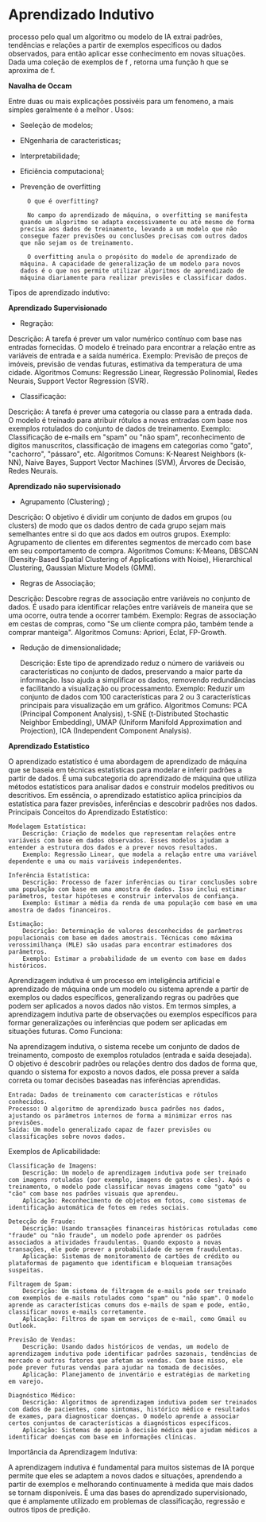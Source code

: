 # Aprendizado Indutivo

processo pelo qual um algoritmo ou modelo de IA extrai padrões, tendências e relações a partir de exemplos especificos ou dados observados, para então aplicar esse conhecimento  em novas situações. 
Dada uma coleção de exemplos de f , retorna uma função h que se aproxima de f.

**Navalha de Occam**

Entre duas ou mais explicações possivéis para um fenomeno, a mais simples geralmente é a melhor .
Usos:

* Seeleção de modelos;
* ENgenharia de caracteristicas;
* Interpretabilidade;
* Eficiência computacional;
* Prevenção de overfitting


        O que é overfitting?

        No campo do aprendizado de máquina, o overfitting se manifesta quando um algoritmo se adapta excessivamente ou até mesmo de forma precisa aos dados de treinamento, levando a um modelo que não consegue fazer previsões ou conclusões precisas com outros dados que não sejam os de treinamento. 

        O overfitting anula o propósito do modelo de aprendizado de máquina. A capacidade de generalização de um modelo para novos dados é o que nos permite utilizar algoritmos de aprendizado de máquina diariamente para realizar previsões e classificar dados.

Tipos de aprendizado indutivo:

**Aprendizado Supervisionado**

* Regração:

Descrição: A tarefa é prever um valor numérico contínuo com base nas entradas fornecidas. O modelo é treinado para encontrar a relação entre as variáveis de entrada e a saída numérica.
Exemplo: Previsão de preços de imóveis, previsão de vendas futuras, estimativa da temperatura de uma cidade.
Algoritmos Comuns: Regressão Linear, Regressão Polinomial, Redes Neurais, Support Vector Regression (SVR).
* Classificação:

Descrição: A tarefa é prever uma categoria ou classe para a entrada dada. O modelo é treinado para atribuir rótulos a novas entradas com base nos exemplos rotulados do conjunto de dados de treinamento.
Exemplo: Classificação de e-mails em "spam" ou "não spam", reconhecimento de dígitos manuscritos, classificação de imagens em categorias como "gato", "cachorro", "pássaro", etc.
Algoritmos Comuns: K-Nearest Neighbors (k-NN), Naive Bayes, Support Vector Machines (SVM), Árvores de Decisão, Redes Neurais.

**Aprendizado não supervisionado**

* Agrupamento (Clustering) ;

Descrição: O objetivo é dividir um conjunto de dados em grupos (ou clusters) de modo que os dados dentro de cada grupo sejam mais semelhantes entre si do que aos dados em outros grupos.
Exemplo: Agrupamento de clientes em diferentes segmentos de mercado com base em seu comportamento de compra.
Algoritmos Comuns: K-Means, DBSCAN (Density-Based Spatial Clustering of Applications with Noise), Hierarchical Clustering, Gaussian Mixture Models (GMM).

* Regras de Associação;

Descrição: Descobre regras de associação entre variáveis no conjunto de dados. É usado para identificar relações entre variáveis de maneira que se uma ocorre, outra tende a ocorrer também.
Exemplo: Regras de associação em cestas de compras, como "Se um cliente compra pão, também tende a comprar manteiga".
Algoritmos Comuns: Apriori, Eclat, FP-Growth.

* Redução de dimensionalidade;

    Descrição: Este tipo de aprendizado reduz o número de variáveis ou características no conjunto de dados, preservando a maior parte da informação. Isso ajuda a simplificar os dados, removendo redundâncias e facilitando a visualização ou processamento.
    Exemplo: Reduzir um conjunto de dados com 100 características para 2 ou 3 características principais para visualização em um gráfico.
    Algoritmos Comuns: PCA (Principal Component Analysis), t-SNE (t-Distributed Stochastic Neighbor Embedding), UMAP (Uniform Manifold Approximation and Projection), ICA (Independent Component Analysis).

**Aprendizado Estatistico**

O aprendizado estatístico é uma abordagem de aprendizado de máquina que se baseia em técnicas estatísticas para modelar e inferir padrões a partir de dados. É uma subcategoria do aprendizado de máquina que utiliza métodos estatísticos para analisar dados e construir modelos preditivos ou descritivos. Em essência, o aprendizado estatístico aplica princípios da estatística para fazer previsões, inferências e descobrir padrões nos dados.
Principais Conceitos do Aprendizado Estatístico:

    Modelagem Estatística:
        Descrição: Criação de modelos que representam relações entre variáveis com base em dados observados. Esses modelos ajudam a entender a estrutura dos dados e a prever novos resultados.
        Exemplo: Regressão Linear, que modela a relação entre uma variável dependente e uma ou mais variáveis independentes.

    Inferência Estatística:
        Descrição: Processo de fazer inferências ou tirar conclusões sobre uma população com base em uma amostra de dados. Isso inclui estimar parâmetros, testar hipóteses e construir intervalos de confiança.
        Exemplo: Estimar a média da renda de uma população com base em uma amostra de dados financeiros.

    Estimação:
        Descrição: Determinação de valores desconhecidos de parâmetros populacionais com base em dados amostrais. Técnicas como máxima verossimilhança (MLE) são usadas para encontrar estimadores dos parâmetros.
        Exemplo: Estimar a probabilidade de um evento com base em dados históricos.


Aprendizagem indutiva é um processo em inteligência artificial e aprendizado de máquina onde um modelo ou sistema aprende a partir de exemplos ou dados específicos, generalizando regras ou padrões que podem ser aplicados a novos dados não vistos. Em termos simples, a aprendizagem indutiva parte de observações ou exemplos específicos para formar generalizações ou inferências que podem ser aplicadas em situações futuras.
Como Funciona:

Na aprendizagem indutiva, o sistema recebe um conjunto de dados de treinamento, composto de exemplos rotulados (entrada e saída desejada). O objetivo é descobrir padrões ou relações dentro dos dados de forma que, quando o sistema for exposto a novos dados, ele possa prever a saída correta ou tomar decisões baseadas nas inferências aprendidas.

    Entrada: Dados de treinamento com características e rótulos conhecidos.
    Processo: O algoritmo de aprendizado busca padrões nos dados, ajustando os parâmetros internos de forma a minimizar erros nas previsões.
    Saída: Um modelo generalizado capaz de fazer previsões ou classificações sobre novos dados.

Exemplos de Aplicabilidade:

    Classificação de Imagens:
        Descrição: Um modelo de aprendizagem indutiva pode ser treinado com imagens rotuladas (por exemplo, imagens de gatos e cães). Após o treinamento, o modelo pode classificar novas imagens como "gato" ou "cão" com base nos padrões visuais que aprendeu.
        Aplicação: Reconhecimento de objetos em fotos, como sistemas de identificação automática de fotos em redes sociais.

    Detecção de Fraude:
        Descrição: Usando transações financeiras históricas rotuladas como "fraude" ou "não fraude", um modelo pode aprender os padrões associados a atividades fraudulentas. Quando exposto a novas transações, ele pode prever a probabilidade de serem fraudulentas.
        Aplicação: Sistemas de monitoramento de cartões de crédito ou plataformas de pagamento que identificam e bloqueiam transações suspeitas.

    Filtragem de Spam:
        Descrição: Um sistema de filtragem de e-mails pode ser treinado com exemplos de e-mails rotulados como "spam" ou "não spam". O modelo aprende as características comuns dos e-mails de spam e pode, então, classificar novos e-mails corretamente.
        Aplicação: Filtros de spam em serviços de e-mail, como Gmail ou Outlook.

    Previsão de Vendas:
        Descrição: Usando dados históricos de vendas, um modelo de aprendizagem indutiva pode identificar padrões sazonais, tendências de mercado e outros fatores que afetam as vendas. Com base nisso, ele pode prever futuras vendas para ajudar na tomada de decisões.
        Aplicação: Planejamento de inventário e estratégias de marketing em varejo.

    Diagnóstico Médico:
        Descrição: Algoritmos de aprendizagem indutiva podem ser treinados com dados de pacientes, como sintomas, histórico médico e resultados de exames, para diagnosticar doenças. O modelo aprende a associar certos conjuntos de características a diagnósticos específicos.
        Aplicação: Sistemas de apoio à decisão médica que ajudam médicos a identificar doenças com base em informações clínicas.

Importância da Aprendizagem Indutiva:

A aprendizagem indutiva é fundamental para muitos sistemas de IA porque permite que eles se adaptem a novos dados e situações, aprendendo a partir de exemplos e melhorando continuamente à medida que mais dados se tornam disponíveis. É uma das bases do aprendizado supervisionado, que é amplamente utilizado em problemas de classificação, regressão e outros tipos de predição.
